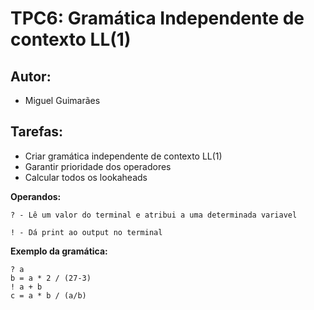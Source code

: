 # TPC6: Gramática Independente de contexto LL(1)
## Autor:
- Miguel Guimarães

## Tarefas:
- Criar gramática independente de contexto LL(1)
- Garantir prioridade dos operadores
- Calcular todos os lookaheads 

**Operandos:**

``` ? - Lê um valor do terminal e atribui a uma determinada variavel ```

``` ! - Dá print ao output no terminal ```

**Exemplo da gramática:**
```
? a
b = a * 2 / (27-3)
! a + b
c = a * b / (a/b)
```
